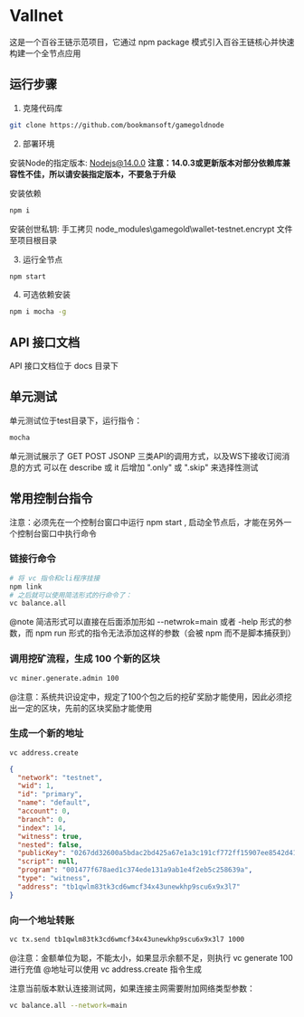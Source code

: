 # Vallnet

这是一个百谷王链示范项目，它通过 npm package 模式引入百谷王链核心并快速构建一个全节点应用

## 运行步骤

1. 克隆代码库
```bash
git clone https://github.com/bookmansoft/gamegoldnode
```

2. 部署环境

安装Node的指定版本: Nodejs@14.0.0
**注意：14.0.3或更新版本对部分依赖库兼容性不佳，所以请安装指定版本，不要急于升级**

安装依赖
```bash
npm i
```

安装创世私钥: 手工拷贝 node_modules\gamegold\wallet-testnet.encrypt 文件至项目根目录

3. 运行全节点
```bash
npm start
```

4. 可选依赖安装
```bash
npm i mocha -g
```

## API 接口文档

API 接口文档位于 docs 目录下

## 单元测试

单元测试位于test目录下，运行指令：
```bash
mocha
```

单元测试展示了 GET POST JSONP 三类API的调用方式，以及WS下接收订阅消息的方式
可以在 describe 或 it 后增加 ".only" 或 ".skip" 来选择性测试

## 常用控制台指令

注意：必须先在一个控制台窗口中运行 npm start , 启动全节点后，才能在另外一个控制台窗口中执行命令

### 链接行命令
```bash
# 将 vc 指令和cli程序挂接
npm link
# 之后就可以使用简洁形式的行命令了：
vc balance.all
```

@note 简洁形式可以直接在后面添加形如 --netwrok=main 或者 -help 形式的参数，而 npm run 形式的指令无法添加这样的参数（会被 npm 而不是脚本捕获到）

### 调用挖矿流程，生成 100 个新的区块
```bash
vc miner.generate.admin 100
```
@注意：系统共识设定中，规定了100个包之后的挖矿奖励才能使用，因此必须挖出一定的区块，先前的区块奖励才能使用

### 生成一个新的地址
```bash
vc address.create
```

```json
{
  "network": "testnet",
  "wid": 1,
  "id": "primary",
  "name": "default",
  "account": 0,
  "branch": 0,
  "index": 14,
  "witness": true,
  "nested": false,
  "publicKey": "0267dd32600a5bdac2bd425a67e1a3c191cf772ff15907ee8542d41294fcd2a813",
  "script": null,
  "program": "001477f678aed1c374ede131a9ab1e4f2eb5c258639a",
  "type": "witness",
  "address": "tb1qwlm83tk3cd6wmcf34x43unewkhp9scu6x9x3l7"
}
```

### 向一个地址转账
```bash
vc tx.send tb1qwlm83tk3cd6wmcf34x43unewkhp9scu6x9x3l7 1000
```
@注意：金额单位为聪，不能太小，如果显示余额不足，则执行 vc generate 100 进行充值
@地址可以使用 vc address.create 指令生成

注意当前版本默认连接测试网，如果连接主网需要附加网络类型参数：
```bash
vc balance.all --network=main
```
